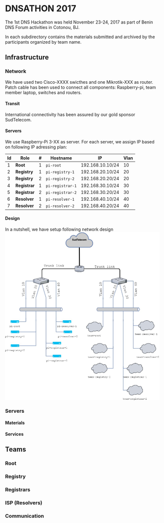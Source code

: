 # DNSATHON 2017 #

The 1st DNS Hackathon was held November 23-24, 2017 as part of Benin DNS Forum activities in Cotonou, BJ. 

In each subdirectory contains the materials submitted and archived by the participants organized by team name.

## Infrastructure ##

### Network ###
We have used two Cisco-XXXX swicthes and one Mikrotik-XXX as router. Patch cable has been used to connect all components: Raspberry-pi, team member laptop, switches and routers. 

#### Transit ####
International connectivity has been assured by our gold sponsor SudTelecom.

#### Servers #####
We use Raspberry-Pi 3-XX as server. For each server, we assign IP based on following IP adressing plan:


| Id | Role | # | Hostname | IP | Vlan |
| ----- | --- | ----- | --- | ---- | --- |
| 1 | **Root** | 1 | `pi-root` | 192.168.10.10/24 | 10 |
| 2 | **Registry** | 1 | `pi-registry-1` | 192.168.20.10/24 | 20 |
| 3 | **Registry** | 2 | `pi-registry-2` | 192.168.20.20/24 | 20 |
| 4 | **Registrar** | 1 | `pi-registrar-1` | 192.168.30.10/24 | 30 |
| 5 | **Registrar** | 2 | `pi-registrar-2` | 192.168.30.20/24 | 30 |
| 6 | **Resolver** | 1 | `pi-resolver-1` | 192.168.40.10/24 | 40 |
| 7 | **Resolver** | 2 | `pi-resolver-2` | 192.168.40.20/24 | 40 | 


#### Design ####
In a nutshell, we have setup following network design
![Infrastructure Overview](https://raw.githubusercontent.com/AlfredArouna/DNSathon/master/2017/bdf_hackathon.jpg)



### Servers ###

#### Materials ####

#### Services ####


## Teams ##

### Root ####

### Registry ###

### Registrars ###

### ISP (Resolvers) ###

### Communication ###
